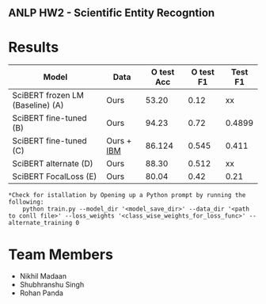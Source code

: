 ## **ANLP HW2 - Scientific Entity Recogntion**

# Results
| Model          | Data     | O test Acc    | O test F1     | Test F1       |
|------------------------------------|---------------------|------------------------------------|---------------------|---------------------|
| SciBERT frozen LM (Baseline) (A)      | Ours               | 53.20               | 0.12               | xx               |   
| SciBERT fine-tuned (B)      | Ours          | 94.23               | 0.72              | 0.4899  |              
| SciBERT fine-tuned (C)     | Ours + [IBM](https://aclanthology.org/2021.eacl-main.59.pdf)   | 86.124               | 0.545              | 0.411 |                
| SciBERT alternate (D)      | Ours          | 88.30              | 0.512              | xx   |             
| SciBERT FocalLoss (E)      | Ours          | 80.04              | 0.42              | 0.21 |


    *Check for istallation by Opening up a Python prompt by running the following:
		python train.py --model_dir '<model_save_dir>' --data_dir '<path to conll file>' --loss_weights '<class_wise_weights_for_loss_func>' --alternate_training 0




# Team Members
* Nikhil Madaan
* Shubhranshu Singh
* Rohan Panda

